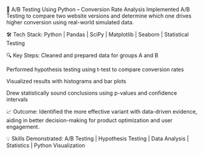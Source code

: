 🧪 A/B Testing Using Python – Conversion Rate Analysis
Implemented A/B Testing to compare two website versions and determine which one drives higher conversion using real-world simulated data.

🛠 Tech Stack:
Python | Pandas | SciPy | Matplotlib | Seaborn | Statistical Testing

🔍 Key Steps:
Cleaned and prepared data for groups A and B

Performed hypothesis testing using t-test to compare conversion rates

Visualized results with histograms and bar plots

Drew statistically sound conclusions using p-values and confidence intervals

📈 Outcome:
Identified the more effective variant with data-driven evidence, aiding in better decision-making for product optimization and user engagement.

💡 Skills Demonstrated:
A/B Testing | Hypothesis Testing | Data Analysis | Statistics | Python Visualization
